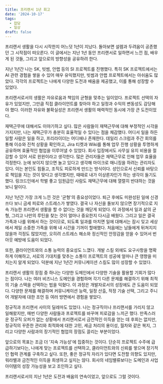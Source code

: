 ```yaml
---
title: 프리랜서 1년 회고
date: '2024-10-17'
tags:
  - 잡담
  - 일상
draft: false
---
```


프리랜서 생활을 다시 시작한지 어느덧 1년이 지났다. 돌아보면 설렘과 두려움이 공존했던 그 시작점이 떠오른다. 이 글에서는 지난 1년 동안 프리랜서로 일하면서 느낀 점, 배우게 된 것들, 그리고 앞으로의 방향성을 공유하려 한다.

지난 1년간 나는 SK, 빗썸, 안랩 등의 SI 프로젝트를 진행했다. 특히 SK 프로젝트에서는 AI 관련 경험을 쌓을 수 있어 매우 유익했지만, 빗썸과 안랩 프로젝트에서는 아쉬움도 많았다. 각각의 프로젝트는 나에게 다양한 도전과 배움을 제공했고, 이를 통해 성장할 수 있었다.

프리랜서로서의 생활은 자유로움과 책임의 균형을 맞추는 일이었다. 프로젝트 선택의 자유가 있었지만, 그만큼 직접 클라이언트를 찾아야 하고 일정과 수익의 변동성도 감당해야 했다. 이러한 자유와 불확실성은 프리랜서 생활의 매력적인 동시에 가장 큰 도전이었다.

재택근무에 대해서도 이야기하고 싶다. 많은 사람들이 재택근무에 대해 부정적인 시각을 가지지만, 나는 재택근무가 충분히 효율적일 수 있다는 점을 체감했다. 어디서 일을 하든 일할 사람은 일을 하고, 프리라이더는 어디에나 존재한다. 데일리 스크럼과 주간 회의를 통해 이슈와 진척 상황을 확인하고, Jira 티켓과 Wiki를 통해 업무 진행 상황을 투명하게 공유하며 효율적인 협업을 이루어낼 수 있었다. 회사 입장에서도 사무실 유지 비용을 절감할 수 있어 서로 윈윈이라고 생각한다. 많은 관리자들은 재택근무로 인해 업무 효율을 걱정한다. 눈에 보이지 않으면 놀고 있다고 생각해 마이크로 매니징을 하려는 관리자도 있다. 이는 본인도 힘들고, 조직도 피로하게 만드는 방식이다. 성인으로서 신뢰를 바탕으로 책임을 지는 것이 맞다고 생각했지만, 때때로 내가 이상론자인가 하는 생각이 들기도 했다. 링크드인에서 학벌 좋고 임원급인 사람도 재택근무에 대해 열렬히 반대하는 것을 보니 말이다.

지난 1년간 가장 크게 느낀 것은 '균형'의 중요성이었다. 퇴근 후에도 미완성된 일에 신경 쓰다 보니 금세 피로와 스트레스가 쌓였다. 결국 나 자신을 돌보지 않으면 장기적으로 지속 가능한 프리랜서 생활을 할 수 없다는 것을 깨닫게 되었다. 이 과정에서 일과 삶의 균형, 그리고 나만의 루틴을 찾는 것이 얼마나 중요한지 다시금 배웠다. 그리고 일은 결국 가족과 나를 위해서 하는 것이므로, 되도록 일과를 마치면 일에 대해서는 잠시 잊고 세상에서 제일 소중한 가족을 위해 내 시간을 기꺼이 할애했다. 처음에는 남들에게 뒤쳐지지 않을까 걱정도 많았지만, 오히려 스트레스 해소와 정신적인 안정감을 얻을 수 있어서 번아웃 예방에 도움이 되었다.

또한, 클라이언트와의 소통 능력의 중요성도 느꼈다. 개발 스킬 외에도 요구사항을 명확하게 이해하고, 서로의 기대치를 맞추는 소통이 프로젝트의 성공에 얼마나 큰 영향을 미치는지 알게 되었다. 덕분에 지난 1년간 커뮤니케이션 스킬도 많이 성장할 수 있었다.

프리랜서 생활의 장점 중 하나는 다양한 도메인에서 다양한 기술을 활용할 기회가 많다는 점이다. 나는 여러 비즈니스 도메인을 경험하며 각기 다른 문제를 해결하기 위해 최적의 기술 스택을 선택하는 법을 익혔다. 이 과정은 개발자로서의 성장에도 큰 도움이 되었다. 다양한 문제를 해결하며 커뮤니케이션 능력, 일정 산출, 적정 기술 선택, 그리고 주니어 개발자에 대한 조언 등 여러 방면에서 경험을 쌓았다.

정규직과 프리랜서 사이의 딜레마도 있었다. 나는 정규직이나 프리랜서를 가리지 않고 일해왔지만, 매번 다양한 사람들과 프로젝트를 바꾸며 피로감을 느끼곤 했다. 만족스러운 정규직 오퍼가 없는 상황에서 프리랜서로서 금전적인 이득을 얻는 데 후회는 없지만, 정규직의 꾸준한 관리와 최적화에 대한 고민, 세금 처리의 용이성, 월차와 같은 복지, 그리고 다양한 사람과의 장기적인 협업의 장점도 끌리는 부분이었다.

앞으로의 목표는 조금 더 '지속 가능성'에 집중하는 것이다. 단순히 프로젝트 수주에 급급하기보다는, 나에게 맞는 프로젝트를 선택하고, 클라이언트와의 신뢰를 쌓으며 장기적인 협력 관계를 구축하고 싶다. 또한, 좋은 정규직 자리가 있다면 도전할 의향도 있지만, 워라밸과 금전적인 이득을 희생하고 싶지는 않다. 회사의 네임밸류보다는 도메인과 사업 아이템의 성장 가능성을 보고 조인하고 싶다.

프리랜서로서의 지난 1년은 도전과 배움의 연속이었고, 앞으로도 그럴 것이다.
